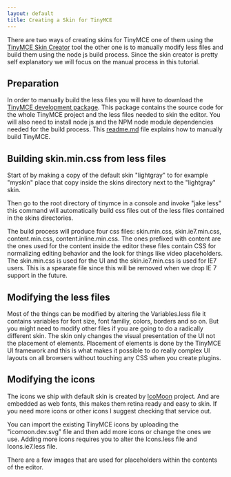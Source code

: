 ```yaml
---
layout: default
title: Creating a Skin for TinyMCE
---
```


There are two ways of creating skins for TinyMCE one of them using the [TinyMCE Skin Creator](http://skin.tinymce.com/) tool the other one is to manually modify less files and build them using the node js build process. Since the skin creator is pretty self explanatory we will focus on the manual process in this tutorial.

## Preparation

In order to manually build the less files you will have to download the [TinyMCE development package](http://www.tinymce.com/download/download.php). This package contains the source code for the whole TinyMCE project and the less files needed to skin the editor. You will also need to install node js and the NPM node module dependencies needed for the build process. This [readme.md](https://github.com/tinymce/tinymce/blob/master/readme.md) file explains how to manually build TinyMCE.

## Building skin.min.css from less files

Start of by making a copy of the default skin "lightgray" to for example "myskin" place that copy inside the skins directory next to the "lightgray" skin.

Then go to the root directory of tinymce in a console and invoke "jake less" this command will automatically build css files out of the less files contained in the skins directories.

The build process will produce four css files: skin.min.css, skin.ie7.min.css, content.min.css, content.inline.min.css. The ones prefixed with content are the ones used for the content inside the editor these files contain CSS for normalizing editing behavior and the look for things like video placeholders. The skin.min.css is used for the UI and the skin.ie7.min.css is used for IE7 users. This is a spearate file since this will be removed when we drop IE 7 support in the future.

## Modifying the less files

Most of the things can be modified by altering the Variables.less file it contains variables for font size, font familiy, colors, borders and so on. But you might need to modify other files if you are going to do a radically different skin. The skin only changes the visual presentation of the UI not the placement of elements. Placement of elements is done by the TinyMCE UI framework and this is what makes it possible to do really complex UI layouts on all browsers without touching any CSS when you create plugins.

## Modifying the icons

The icons we ship with default skin is created by [IcoMoon](http://icomoon.io/) project. And are embedded as web fonts, this makes them retina ready and easy to skin. If you need more icons or other icons I suggest checking that service out.

You can import the existing TinyMCE icons by uploading the "icomoon.dev.svg" file and then add more icons or change the ones we use. Adding more icons requires you to alter the Icons.less file and Icons.ie7.less file.

There are a few images that are used for placeholders within the contents of the editor.
